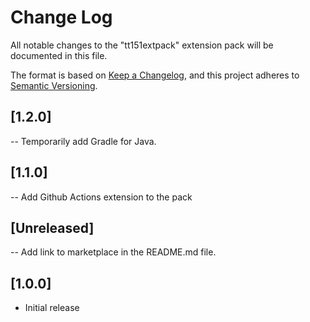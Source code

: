 # Change Log

All notable changes to the "tt151extpack" extension pack will be documented in this file.

The format is based on [Keep a Changelog](http://keepachangelog.com/en/1.0.0/),
and this project adheres to [Semantic Versioning](https://semver.org/spec/v2.0.0.html).

## [1.2.0]

-- Temporarily add Gradle for Java.

## [1.1.0]

-- Add Github Actions extension to the pack

## [Unreleased]

-- Add link to marketplace in the README.md file.

## [1.0.0]

- Initial release
